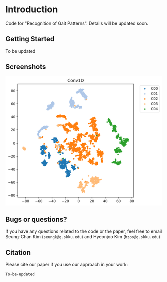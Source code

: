 # Introduction
Code for "Recognition of Gait Patterns". Details will be updated soon. 

## Getting Started
To be updated

## Screenshots
<img src='images/embedding_T100_C5_Dim6_Conv1D_EP100.svg' width=500px/>

## Bugs or questions?
If you have any questions related to the code or the paper, feel free to email Seung-Chan Kim (`seungk@g.skku.edu`) and Hyeonjoo Kim (`hzoo@g.skku.edu`)

## Citation
Please cite our paper if you use our approach in your work:
```
To-be-updated
```

